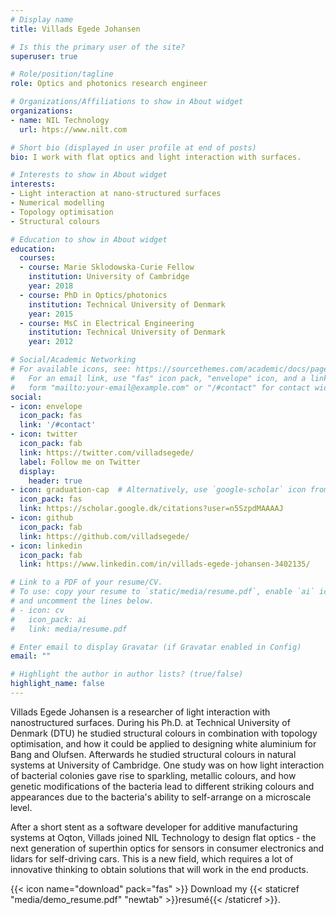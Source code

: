 ```yaml
---
# Display name
title: Villads Egede Johansen

# Is this the primary user of the site?
superuser: true

# Role/position/tagline
role: Optics and photonics research engineer

# Organizations/Affiliations to show in About widget
organizations:
- name: NIL Technology
  url: htps://www.nilt.com

# Short bio (displayed in user profile at end of posts)
bio: I work with flat optics and light interaction with surfaces.

# Interests to show in About widget
interests:
- Light interaction at nano-structured surfaces
- Numerical modelling
- Topology optimisation
- Structural colours

# Education to show in About widget
education:
  courses:
  - course: Marie Sklodowska-Curie Fellow
    institution: University of Cambridge
    year: 2018
  - course: PhD in Optics/photonics
    institution: Technical University of Denmark
    year: 2015
  - course: MsC in Electrical Engineering 
    institution: Technical University of Denmark
    year: 2012

# Social/Academic Networking
# For available icons, see: https://sourcethemes.com/academic/docs/page-builder/#icons
#   For an email link, use "fas" icon pack, "envelope" icon, and a link in the
#   form "mailto:your-email@example.com" or "/#contact" for contact widget.
social:
- icon: envelope
  icon_pack: fas
  link: '/#contact'
- icon: twitter
  icon_pack: fab
  link: https://twitter.com/villadsegede/
  label: Follow me on Twitter
  display:
    header: true
- icon: graduation-cap  # Alternatively, use `google-scholar` icon from `ai` icon pack
  icon_pack: fas
  link: https://scholar.google.dk/citations?user=n5SzpdMAAAAJ
- icon: github
  icon_pack: fab
  link: https://github.com/villadsegede/
- icon: linkedin
  icon_pack: fab
  link: https://www.linkedin.com/in/villads-egede-johansen-3402135/

# Link to a PDF of your resume/CV.
# To use: copy your resume to `static/media/resume.pdf`, enable `ai` icons in `params.toml`, 
# and uncomment the lines below.
# - icon: cv
#   icon_pack: ai
#   link: media/resume.pdf

# Enter email to display Gravatar (if Gravatar enabled in Config)
email: ""

# Highlight the author in author lists? (true/false)
highlight_name: false
---
```


Villads Egede Johansen is a researcher of light interaction with nanostructured surfaces. During his Ph.D. at Technical University of Denmark (DTU) he studied structural colours in combination with topology optimisation, and how it could be applied to designing white aluminium for Bang and Olufsen. Afterwards he studied structural colours in natural systems at University of Cambridge. One study was on how light interaction of bacterial colonies gave rise to sparkling, metallic colours, and how genetic modifications of the bacteria lead to different striking colours and appearances due to the bacteria's ability to self-arrange on a  microscale level.

After a short stent as a software developer for additive manufacturing systems at Oqton, Villads joined NIL Technology to design flat optics - the next generation of superthin optics for sensors in consumer electronics and lidars for self-driving cars. This is a new field, which requires a lot of innovative thinking to obtain solutions that will work in the end products.



{{< icon name="download" pack="fas" >}} Download my {{< staticref "media/demo_resume.pdf" "newtab" >}}resumé{{< /staticref >}}.
